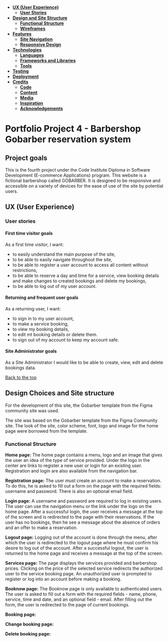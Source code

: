 - [**UX (User Experience)**](#ux-user-experience)
  - [**User Stories**](#user-stories)
- [**Design and Site Structure**](#design-choices)
  - [**Functional Structure**](#fonts)
  - [**Wireframes**](#wireframes)
- [**Features**](#features)
  - [**Site Navigation**](#site-navigation)
  - [**Responsive Design**](#responsive-design)
- [**Technologies**](#technologies)
  - [**Languages**](#languages)
  - [**Frameworks and Libraries**](#frameworks)
  - [**Tools**](#tools)
- [**Testing**](#testing)
- [**Deployment**](#deployment)
- [**Credits**](#credits)
  - [**Code**](#code)
  - [**Content**](#content)
  - [**Media**](#media)
  - [**Inspiration**](#inspiration)
  - [**Acknowledgements**](#acknowledgements)


  
# Portfolio Project 4 - Barbershop Gobarber reservation system  


## Project goals
This is the fourth project under the Code Institute Diploma in Software Development (E-commerce Applications) program.
This website is a fictional barbershop called GOBARBER. It is designed to be responsive and accessible on a variety of devices for the ease of use of the site by potential users.



## UX (User Experience)

### User stories

#### First time visitor goals

As a first time visitor, I want:
* to easily understand the main purpose of the site,
* to be able to easily navigate throughout the site,
* to be able to register a user account to access all content without restrictions,
* to be able to reserve a day and time for a service, view booking details and make changes to created bookings and delete my bookings,
* to be able to log out of my user account.
       
        
#### Returning and frequent user goals

As a returning user, I want:
* to sign in to my user account,
* to make a service booking, 
* to view my booking details, 
* to edit mt booking details or delete them.
* to sign out of my account to keep my account safe.


#### Site Administrator goals
As a Site Administrator I would like to be able to create, view, edit and delete bookings data.    

[Back to the top](#table-of-contents)


## Design Choices and Site structure

For the development of this site, the Gobarber template from the Figma community site was used. 

The site was based on the Gobarber template from the Figma Community site. The look of the site, color scheme, font, logo and image for the home page were borrowed from the template.


### Functional Structure

**Home page:** The home page contains a menu, logo and an image that gives the user an idea of ​​the type of service provided. Under the logo in the center are links to register a new user or login for an existing user.
Registration and login are also available from the navigation bar.

**Registration page:** The user must create an account to make a reservation.
To do this, he is asked to fill out a form on the page with the required fields: username and password. There is also an optional email field.

**Login page:** A username and password are required to log in existing users.
The user can use the navigation menu or the link under the logo on the home page.
After a successful login, the user receives a message at the top of the screen and  is redirected to the page with their reservations. If the user has no bookings, then he see a message about the absence of orders and an offer to make a reservation.

**Logout page:** Logging out of the account is done through the menu, after which the user is redirected to the logout page where he must confirm his desire to log out of the account. After a successful logout, the user is returned to the home page and receives a message at the top of the screen.

**Services page:** The page displays the services provided and barbershop prices.
Clicking on the price of the selected service redirects the authorized user to the service booking page. An unauthorized user is prompted to register or log into an account before making a booking.

**Booknow page:** The Booknow page is only available to authenticated users.
The user is asked to fill out a form with the required fields - name, phone, service, time and date, and an optional field - email.
After filling out the form, the user is redirected to the page of current bookings.

**Booking page:** 

**Change booking page:**

**Delete booking page:**
